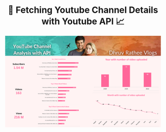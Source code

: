 <h1  align="center"> 🎊 Fetching Youtube Channel Details with Youtube API 📈</h1>
<p align="center;">
  <img width="1000" src="https://github.com/00arunkumar/Youtube-channel-analysis-with-API/blob/main/druve%20vlogs%20dashboard.png">
</p>
